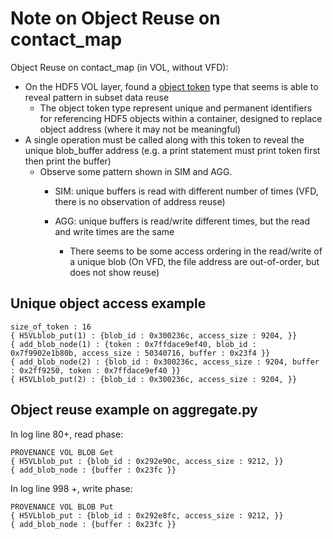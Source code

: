 # Note on Object Reuse on contact_map
Object Reuse on contact_map (in VOL, without VFD): 
* On the HDF5 VOL layer, found a [object token](https://forum.hdfgroup.org/t/hdf5-1-12-0-beta-release-is-available-for-testing/6637) type that seems is able to reveal pattern in subset data reuse
    * The object token type represent unique and permanent identifiers for referencing HDF5 objects within a container, designed to replace object address (where it may not be meaningful)
* A single operation must be called along with this token to reveal the unique blob_buffer address (e.g. a print statement must print token first then print the buffer)
    * Observe some pattern shown in SIM and AGG.
        * SIM: unique buffers is read with different number of times (VFD, there is no observation of address reuse)

        * AGG: unique buffers is read/write different times, but the read and write times are the same
            * There seems to be some access ordering in the read/write of a unique blob (On VFD, the file address are out-of-order, but does not show reuse)

## Unique object access example
```
size_of_token : 16
{ H5VLblob_put(1) : {blob_id : 0x300236c, access_size : 9204, }}
{ add_blob_node(1) : {token : 0x7ffdace9ef40, blob_id : 0x7f9902e1b80b, access_size : 50340716, buffer : 0x23f4 }}
{ add_blob_node(2) : {blob_id : 0x300236c, access_size : 9204, buffer : 0x2ff9250, token : 0x7ffdace9ef40 }}
{ H5VLblob_put(2) : {blob_id : 0x300236c, access_size : 9204, }}
```

## Object reuse example on aggregate.py
In log line 80+, read phase:
```
PROVENANCE VOL BLOB Get
{ H5VLblob_put : {blob_id : 0x292e90c, access_size : 9212, }}
{ add_blob_node : {buffer : 0x23fc }}
```
In log line 998 +, write phase:
```
PROVENANCE VOL BLOB Put
{ H5VLblob_put : {blob_id : 0x292e8fc, access_size : 9212, }}
{ add_blob_node : {buffer : 0x23fc }}
```




